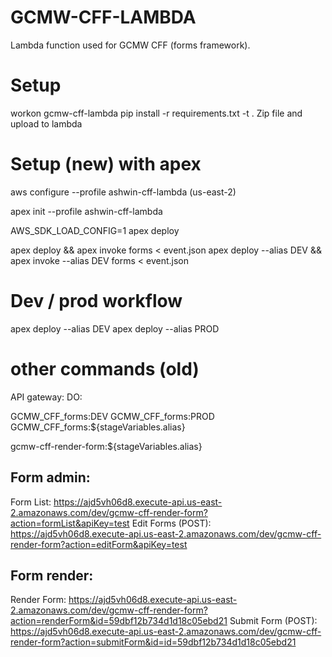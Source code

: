 # GCMW-CFF-LAMBDA
Lambda function used for GCMW CFF (forms framework).

# Setup
workon gcmw-cff-lambda
pip install -r requirements.txt -t .
Zip file and upload to lambda

# Setup (new) with apex

aws configure --profile ashwin-cff-lambda
(us-east-2)

apex init --profile ashwin-cff-lambda

AWS_SDK_LOAD_CONFIG=1
apex deploy

apex deploy && apex invoke forms < event.json
apex deploy --alias DEV && apex invoke --alias DEV forms < event.json
# Dev / prod workflow
apex deploy --alias DEV
apex deploy --alias PROD

# other commands (old)
API gateway: DO:

GCMW_CFF_forms:DEV
GCMW_CFF_forms:PROD
GCMW_CFF_forms:${stageVariables.alias}

gcmw-cff-render-form:${stageVariables.alias}

## Form admin:
Form List: https://ajd5vh06d8.execute-api.us-east-2.amazonaws.com/dev/gcmw-cff-render-form?action=formList&apiKey=test
Edit Forms (POST): https://ajd5vh06d8.execute-api.us-east-2.amazonaws.com/dev/gcmw-cff-render-form?action=editForm&apiKey=test

## Form render:
Render Form: https://ajd5vh06d8.execute-api.us-east-2.amazonaws.com/dev/gcmw-cff-render-form?action=renderForm&id=59dbf12b734d1d18c05ebd21
Submit Form (POST): https://ajd5vh06d8.execute-api.us-east-2.amazonaws.com/dev/gcmw-cff-render-form?action=submitForm&id=id=59dbf12b734d1d18c05ebd21

